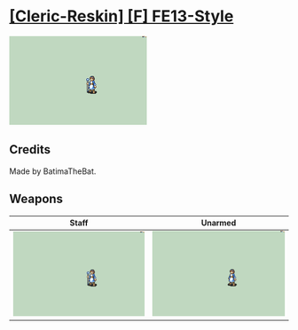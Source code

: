 # [\[Cleric-Reskin\] \[F\] FE13-Style](./)

<img src="./7.%20Staff/Staff_000.png" alt="[Cleric-Reskin] [F] FE13-Style standing" />

## Credits

Made by BatimaTheBat.

## Weapons


|Staff |Unarmed |
|  :---: | :---: |
| <img alt="Staff animation" src="./7.%20Staff/Staff.gif" /> | <img alt="Unarmed animation" src="./8.%20Unarmed/Unarmed.gif" /> |
